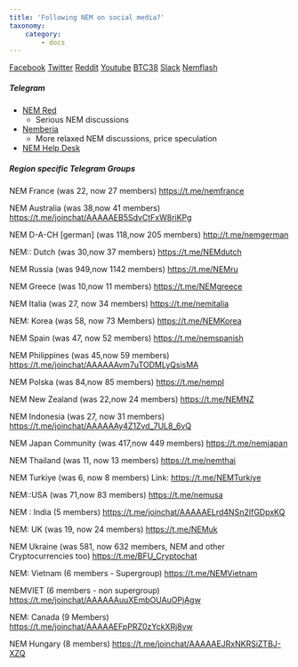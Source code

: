 ```yaml
---
title: 'Following NEM on social media?'
taxonomy:
    category:
        - docs
---
```


[Facebook](https://www.facebook.com/ourNEM)
[Twitter](https://twitter.com/nemofficial)
[Reddit](https://www.reddit.com/r/ournem)
[Youtube](https://www.youtube.com/channel/UCkcbZePkFpr9UFQzhYX9Tfg)
[BTC38](http://www.btc38.com/altcoin/xem/)
[Slack](https://nemio.slack.com/)
[Nemflash](https://nemflash.io/)

##### Telegram
* [NEM Red](https://t.me/nemred)
	* Serious NEM discussions
* [Nemberia](https://t.me/nemberia)
	* More relaxed NEM discussions, price speculation
* [NEM Help Desk](https://t.me/nemhelpdesk)

##### Region specific Telegram Groups
NEM France (was 22, now 27 members)
https://t.me/nemfrance

NEM Australia (was 38,now 41 members)
https://t.me/joinchat/AAAAAEB5SdvCtFxW8riKPg

NEM D-A-CH [german] (was 118,now 205 members)
http://t.me/nemgerman

NEM:: Dutch (was 30,now 37 members)
https://t.me/NEMdutch

NEM Russia (was 949,now 1142 members)
https://t.me/NEMru

NEM Greece (was 10,now 11 members)
https://t.me/NEMgreece

NEM Italia (was 27, now 34 members)
https://t.me/nemitalia

NEM: Korea (was 58, now 73 Members)
https://t.me/NEMKorea

NEM Spain (was 47, now 52 members)
https://t.me/nemspanish

NEM Philippines (was 45,now 59 members)
https://t.me/joinchat/AAAAAAvm7uTODMLyQsisMA

NEM Polska (was 84,now 85 members)
https://t.me/nempl

NEM New Zealand (was 22,now 24 members)
https://t.me/NEMNZ

NEM Indonesia (was 27, now 31 members)
https://t.me/joinchat/AAAAAAy4Z1Zvd_7UL8_6vQ

NEM Japan Community (was 417,now 449  members)
https://t.me/nemjapan

NEM Thailand (was 11,  now 13 members)
https://t.me/nemthai

NEM Turkiye (was 6, now 8 members)
Link: https://t.me/NEMTurkiye

NEM::USA (was 71,now 83 members)
https://t.me/nemusa

NEM : India (5 members)
https://t.me/joinchat/AAAAAELrd4NSn2IfGDpxKQ

NEM: UK (was 19, now 24 members)
https://t.me/NEMuk

NEM Ukraine (was 581, now 632 members, NEM and other Cryptocurrencies too)
https://t.me/BFU_Cryptochat

NEM: Vietnam (6 members - Supergroup)
https://t.me/NEMVietnam

NEMVIET (6 members - non supergroup)
https://t.me/joinchat/AAAAAAuuXEmbOUAuOPjAgw

NEM: Canada (9 Members)
https://t.me/joinchat/AAAAAEFpPRZ0zYckXRj8vw

NEM Hungary (8 members)
https://t.me/joinchat/AAAAAEJRxNKRSiZTBJ-XZQ

